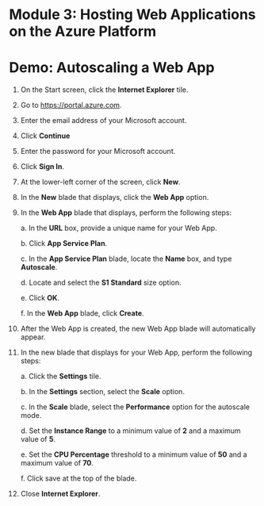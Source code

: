# Module 3: Hosting Web Applications on the Azure Platform

# Demo: Autoscaling a Web App

1.  On the Start screen, click the **Internet Explorer** tile.

1.  Go to https://portal.azure.com.

1.  Enter the email address of your Microsoft account.

1.  Click **Continue**

1.  Enter the password for your Microsoft account.

1.  Click **Sign In**.

1.  At the lower-left corner of the screen, click **New**.

1.  In the **New** blade that displays, click the **Web App** option.

1.  In the **Web App** blade that displays, perform the following steps:

	a.  In the **URL** box, provide a unique name for your Web App.

	b.  Click **App Service Plan**.

	c.  In the **App Service Plan** blade, locate the **Name** box, and type **Autoscale**.

	d.  Locate and select the **S1 Standard** size option.

	e.  Click **OK**.

	f.  In the **Web App** blade, click **Create**.

1.  After the Web App is created, the new Web App blade will automatically appear.

1.  In the new blade that displays for your Web App, perform the following steps:

	a.  Click the **Settings** tile.

	b.  In the **Settings** section, select the **Scale** option.

	c.  In the **Scale** blade, select the **Performance** option for the autoscale mode.

	d.  Set the **Instance Range** to a minimum value of **2** and a maximum value of **5**.

	e.  Set the **CPU Percentage** threshold to a minimum value of **50** and a maximum value of **70**.

	f.  Click save at the top of the blade.

1.  Close **Internet Explorer**.
